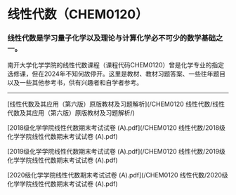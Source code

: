 # 线性代数（CHEM0120）

### 线性代数是学习量子化学以及理论与计算化学必不可少的数学基础之一。

南开大学化学学院的线性代数课程（课程代码CHEM0120）曾是化学专业的指定选修课，但在2024年不知何故停开。这里是教材、教材习题答案、一些往年题目以及一些其他参考书，供有兴趣者和自学者参考。

___

[线性代数及其应用（第六版）原版教材及习题解析](/CHEM0120 线性代数/线性代数及其应用（第六版）原版教材及习题解析/)

[2018级化学学院线性代数期末考试试卷 (A).pdf](/CHEM0120 线性代数/2018级化学学院线性代数期末考试试卷 (A).pdf)

[2019级化学学院线性代数期末考试试卷 (A).pdf](/CHEM0120 线性代数/2019级化学学院线性代数期末考试试卷 (A).pdf)

[2020级化学学院线性代数期末考试试卷 (A).pdf](/CHEM0120 线性代数/2020级化学学院线性代数期末考试试卷 (A).pdf)
